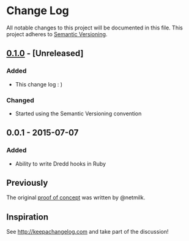 # Change Log

All notable changes to this project will be documented in this file.
This project adheres to [Semantic Versioning](http://semver.org/).

## [0.1.0] - [Unreleased]

### Added

- This change log : )

### Changed

- Started using the Semantic Versioning convention

## 0.0.1 - 2015-07-07

### Added

- Ability to write Dredd hooks in Ruby

## Previously

The original [proof of concept][poc] was written by @netmilk.

[poc]: https://github.com/gonzalo-bulnes/dredd-rack/issues/7#issue-70936733
[0.1.0]: https://github.com/gonzalo-bulnes/dredd-hooks-ruby/compare/v0.0.1...v0.1.0

## Inspiration

See http://keepachangelog.com and take part of the discussion!


